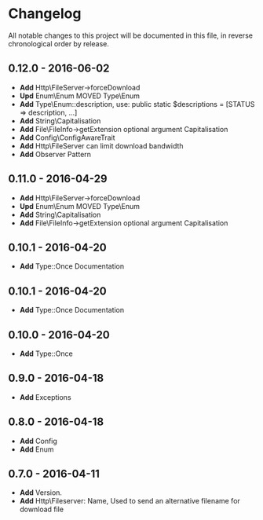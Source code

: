 # Changelog

All notable changes to this project will be documented in this file, in reverse chronological order by release.

## 0.12.0 - 2016-06-02

-   **Add** Http\FileServer->forceDownload
-   **Upd** Enum\Enum MOVED Type\Enum
-   **Add** Type\Enum::description, use: public static $descriptions = [STATUS => description, ...]
-   **Add** String\Capitalisation
-   **Add** File\FileInfo->getExtension optional argument Capitalisation
-   **Add** Config\ConfigAwareTrait
-   **Add** Http\FileServer can limit download bandwidth
-   **Add** Observer Pattern

## 0.11.0 - 2016-04-29

-   **Add** Http\FileServer->forceDownload
-   **Upd** Enum\Enum MOVED Type\Enum
-   **Add** String\Capitalisation
-   **Add** File\FileInfo->getExtension optional argument Capitalisation

## 0.10.1 - 2016-04-20

-   **Add** Type::Once Documentation

## 0.10.1 - 2016-04-20

-   **Add** Type::Once Documentation

## 0.10.0 - 2016-04-20

-   **Add** Type::Once

## 0.9.0 - 2016-04-18

-   **Add** Exceptions

## 0.8.0 - 2016-04-18

-   **Add** Config
-   **Add** Enum

## 0.7.0 - 2016-04-11

-   **Add** Version.
-   **Add** Http\Fileserver: Name, Used to send an alternative filename for download file
